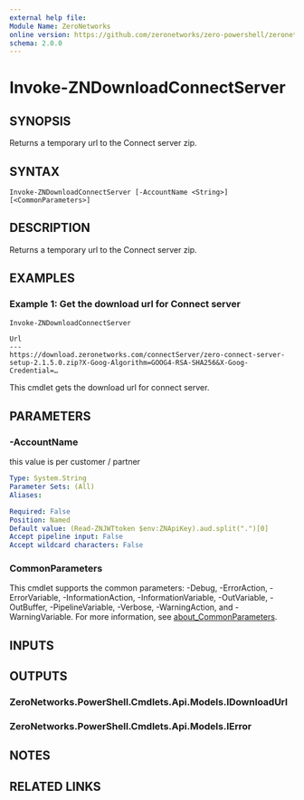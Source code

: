 ```yaml
---
external help file:
Module Name: ZeroNetworks
online version: https://github.com/zeronetworks/zero-powershell/zeronetworks/invoke-zndownloadconnectserver
schema: 2.0.0
---
```


# Invoke-ZNDownloadConnectServer

## SYNOPSIS
Returns a temporary url to the Connect server zip.

## SYNTAX

```
Invoke-ZNDownloadConnectServer [-AccountName <String>] [<CommonParameters>]
```

## DESCRIPTION
Returns a temporary url to the Connect server zip.

## EXAMPLES

### Example 1: Get the download url for Connect server
```powershell
Invoke-ZNDownloadConnectServer
```

```output
Url
---
https://download.zeronetworks.com/connectServer/zero-connect-server-setup-2.1.5.0.zip?X-Goog-Algorithm=GOOG4-RSA-SHA256&X-Goog-Credential=…
```

This cmdlet gets the download url for connect server.

## PARAMETERS

### -AccountName
this value is per customer / partner

```yaml
Type: System.String
Parameter Sets: (All)
Aliases:

Required: False
Position: Named
Default value: (Read-ZNJWTtoken $env:ZNApiKey).aud.split(".")[0]
Accept pipeline input: False
Accept wildcard characters: False
```

### CommonParameters
This cmdlet supports the common parameters: -Debug, -ErrorAction, -ErrorVariable, -InformationAction, -InformationVariable, -OutVariable, -OutBuffer, -PipelineVariable, -Verbose, -WarningAction, and -WarningVariable. For more information, see [about_CommonParameters](http://go.microsoft.com/fwlink/?LinkID=113216).

## INPUTS

## OUTPUTS

### ZeroNetworks.PowerShell.Cmdlets.Api.Models.IDownloadUrl

### ZeroNetworks.PowerShell.Cmdlets.Api.Models.IError

## NOTES

## RELATED LINKS

